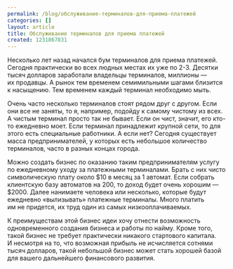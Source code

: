 ```yaml
---
permalink: /blog/обслуживание-терминалов-для-приема-платежей
categories: []
layout: article
title: Обслуживание терминалов для приема платежей
created: 1231867831
---
```

Несколько лет назад начался бум терминалов для приема платежей. Сегодня практически во всех людных местах их уже по 2-3. Десятки тысяч долларов заработали владельцы терминалов, миллионы — их продавцы. А рынок тем временем семимильными шагами близится к насыщению. Тем временем каждый терминал необходимо мыть.

Очень часто несколько терминалов стоят рядом друг с другом. Если они все не заняты, то я, например, подойду к самому чистому из всех. А чистым терминал просто так не бывает. Если он чист, значит, его кто-то ежедневно моет. Если терминал принадлежит крупной сети, то для этого есть специальные работники. А если нет? Сегодня существует масса предпринимателей, у которых есть небольшое количество терминалов, часто в разных концах города.

Можно создать бизнес по оказанию таким предпринимателям услугу по ежедневному уходу за платежными терминалами. Брать с них чисто символическую плату около $10 в месяц за 1 автомат. Если собрать клиентскую базу автоматов на 200, то доход будет очень хорошим — $2000. Далее нанимаете человека или несколько, которые будут ежедневно «вылизывать» платежные терминалы. Много платить им не придется, их труд один из самых низкооплачиваемых.

К преимуществам этой бизнес идеи хочу отнести возможность одновременного создания бизнеса и работы по найму. Кроме того, такой бизнес не требует практически никакого стартового капитала. И несмотря на то, что возможная прибыль не исчисляется сотнями тысяч долларов, такой небольшой бизнес может стать хорошей базой для вашего дальнейшего финансового развития.
